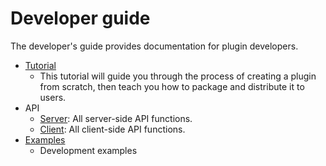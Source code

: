 # Developer guide

The developer's guide provides documentation for plugin developers.  

* [Tutorial](tutorial-prerequisites.md)
    * This tutorial will guide you through the process of creating a plugin from scratch, then teach you how to package and distribute it to users.
* API
    * [Server](server-API.md): All server-side API functions.
    * [Client](client-API.md): All client-side API functions.
* [Examples](examples-developer.md)
    * Development examples
